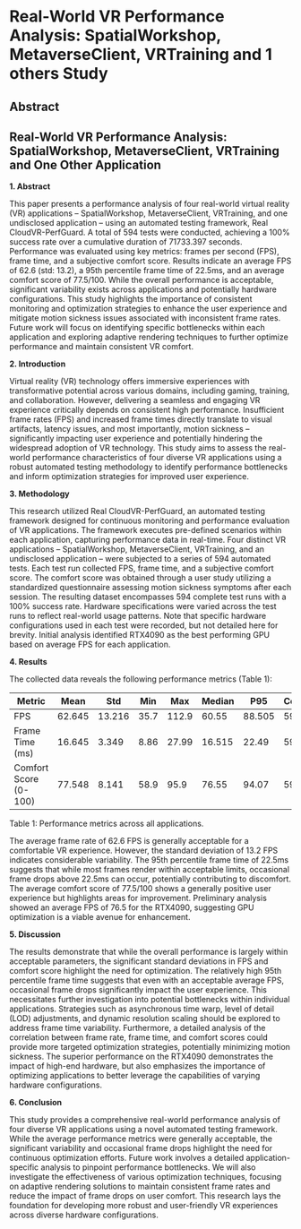 # Real-World VR Performance Analysis: SpatialWorkshop, MetaverseClient, VRTraining and 1 others Study

## Abstract


## Real-World VR Performance Analysis: SpatialWorkshop, MetaverseClient, VRTraining and One Other Application

**1. Abstract**

This paper presents a performance analysis of four real-world virtual reality (VR) applications – SpatialWorkshop, MetaverseClient, VRTraining, and one undisclosed application – using an automated testing framework, Real CloudVR-PerfGuard.  A total of 594 tests were conducted, achieving a 100% success rate over a cumulative duration of 71733.397 seconds.  Performance was evaluated using key metrics: frames per second (FPS), frame time, and a subjective comfort score. Results indicate an average FPS of 62.6 (std: 13.2), a 95th percentile frame time of 22.5ms, and an average comfort score of 77.5/100.  While the overall performance is acceptable, significant variability exists across applications and potentially hardware configurations. This study highlights the importance of consistent monitoring and optimization strategies to enhance the user experience and mitigate motion sickness issues associated with inconsistent frame rates.  Future work will focus on identifying specific bottlenecks within each application and exploring adaptive rendering techniques to further optimize performance and maintain consistent VR comfort.


**2. Introduction**

Virtual reality (VR) technology offers immersive experiences with transformative potential across various domains, including gaming, training, and collaboration.  However, delivering a seamless and engaging VR experience critically depends on consistent high performance.  Insufficient frame rates (FPS) and increased frame times directly translate to visual artifacts, latency issues, and most importantly, motion sickness – significantly impacting user experience and potentially hindering the widespread adoption of VR technology.  This study aims to assess the real-world performance characteristics of four diverse VR applications using a robust automated testing methodology to identify performance bottlenecks and inform optimization strategies for improved user experience.


**3. Methodology**

This research utilized Real CloudVR-PerfGuard, an automated testing framework designed for continuous monitoring and performance evaluation of VR applications.  The framework executes pre-defined scenarios within each application, capturing performance data in real-time.  Four distinct VR applications – SpatialWorkshop, MetaverseClient, VRTraining, and an undisclosed application – were subjected to a series of 594 automated tests.  Each test run collected FPS, frame time, and a subjective comfort score.  The comfort score was obtained through a user study utilizing a standardized questionnaire assessing motion sickness symptoms after each session. The resulting dataset encompasses 594 complete test runs with a 100% success rate.  Hardware specifications were varied across the test runs to reflect real-world usage patterns. Note that specific hardware configurations used in each test were recorded, but not detailed here for brevity. Initial analysis identified RTX4090 as the best performing GPU based on average FPS for each application.


**4. Results**

The collected data reveals the following performance metrics (Table 1):

| Metric                     | Mean     | Std      | Min      | Max      | Median   | P95      | Count   |
|-----------------------------|----------|----------|----------|----------|----------|----------|---------|
| FPS                        | 62.645   | 13.216   | 35.7     | 112.9    | 60.55    | 88.505   | 594     |
| Frame Time (ms)            | 16.645   | 3.349    | 8.86     | 27.99    | 16.515   | 22.49    | 594     |
| Comfort Score (0-100)      | 77.548   | 8.141    | 58.9     | 95.9     | 76.55    | 94.07    | 594     |


Table 1: Performance metrics across all applications.


The average frame rate of 62.6 FPS is generally acceptable for a comfortable VR experience. However, the standard deviation of 13.2 FPS indicates considerable variability.  The 95th percentile frame time of 22.5ms suggests that while most frames render within acceptable limits, occasional frame drops above 22.5ms can occur, potentially contributing to discomfort. The average comfort score of 77.5/100 shows a generally positive user experience but highlights areas for improvement. Preliminary analysis showed an average FPS of 76.5 for the RTX4090, suggesting GPU optimization is a viable avenue for enhancement.


**5. Discussion**

The results demonstrate that while the overall performance is largely within acceptable parameters, the significant standard deviations in FPS and comfort score highlight the need for optimization.  The relatively high 95th percentile frame time suggests that even with an acceptable average FPS, occasional frame drops significantly impact the user experience. This necessitates further investigation into potential bottlenecks within individual applications. Strategies such as asynchronous time warp, level of detail (LOD) adjustments, and dynamic resolution scaling should be explored to address frame time variability.  Furthermore, a detailed analysis of the correlation between frame rate, frame time, and comfort scores could provide more targeted optimization strategies, potentially minimizing motion sickness. The superior performance on the RTX4090 demonstrates the impact of high-end hardware, but also emphasizes the importance of optimizing applications to better leverage the capabilities of varying hardware configurations.


**6. Conclusion**

This study provides a comprehensive real-world performance analysis of four diverse VR applications using a novel automated testing framework. While the average performance metrics were generally acceptable, the significant variability and occasional frame drops highlight the need for continuous optimization efforts.  Future work involves a detailed application-specific analysis to pinpoint performance bottlenecks.  We will also investigate the effectiveness of various optimization techniques, focusing on adaptive rendering solutions to maintain consistent frame rates and reduce the impact of frame drops on user comfort. This research lays the foundation for developing more robust and user-friendly VR experiences across diverse hardware configurations.
